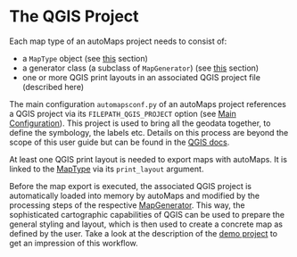 # The QGIS Project

Each map type of an autoMaps project needs to consist of:

* a `MapType` object (see [this](map_type.md) section)
* a generator class (a subclass of `MapGenerator`) (see [this](map_generator.md)
section)
* one or more QGIS print layouts in an associated QGIS project file (described here)

The main configuration `automapsconf.py` of an autoMaps project references a QGIS
project via its `FILEPATH_QGIS_PROJECT` option
(see [Main Configuration](main_config.md)). This project is used to bring all the
geodata together, to define the symbology, the labels etc. Details on this process
are beyond the scope of this user guide but can be found in the
[QGIS docs](https://qgis.org/en/docs/index.html).

At least one QGIS print layout is needed to export maps with autoMaps. It is linked
to the [MapType](map_type.md) via its `print_layout` argument.

Before the map export is executed, the associated QGIS project is automatically loaded
into memory by autoMaps and modified by the processing steps of the respective
[MapGenerator](map_generator.md). This way, the sophisticated cartographic capabilities
of QGIS can be used to prepare the general styling and layout, which is then used to
create a concrete map as defined by the user. Take a look at the description of the
[demo project](../getting_started.md#exploring-the-demo-project) to get an impression
of this workflow.

